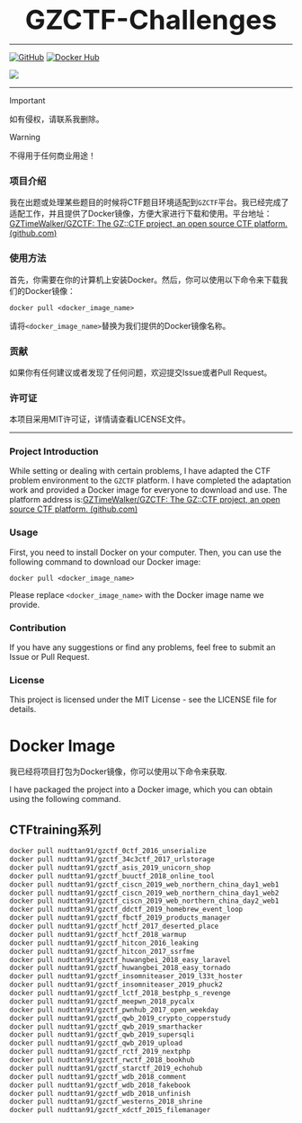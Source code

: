 <center><font size=7><b>GZCTF-Challenges</b></font></center>

---



[![GitHub](https://img.shields.io/badge/GitHub-NUDTTAN91-blue?style=flat&logo=github)](https://github.com/NUDTTAN91) [![Docker Hub](https://img.shields.io/badge/Docker%20Hub-NUDTTAN91-blue?style=flat&logo=docker)](https://hub.docker.com/u/nudttan91) 

<img src="https://img.shields.io/badge/version-2024.01.13-red" align="left"></br>



---



> [!IMPORTANT]
>
> 如有侵权，请联系我删除。



>[!WARNING]
>
>不得用于任何商业用途！



### 项目介绍

我在出题或处理某些题目的时候将CTF题目环境适配到`GZCTF`平台。我已经完成了适配工作，并且提供了Docker镜像，方便大家进行下载和使用。平台地址：[GZTimeWalker/GZCTF: The GZ::CTF project, an open source CTF platform. (github.com)](https://github.com/GZTimeWalker/GZCTF)

### 使用方法

首先，你需要在你的计算机上安装Docker。然后，你可以使用以下命令来下载我们的Docker镜像：

```
docker pull <docker_image_name>
```

请将`<docker_image_name>`替换为我们提供的Docker镜像名称。

### 贡献

如果你有任何建议或者发现了任何问题，欢迎提交Issue或者Pull Request。

### 许可证

本项目采用MIT许可证，详情请查看LICENSE文件。



---



### Project Introduction

While setting or dealing with certain problems, I have adapted the CTF problem environment to the `GZCTF` platform. I have completed the adaptation work and provided a Docker image for everyone to download and use. The platform address is:[GZTimeWalker/GZCTF: The GZ::CTF project, an open source CTF platform. (github.com)](https://github.com/GZTimeWalker/GZCTF)

### Usage

First, you need to install Docker on your computer. Then, you can use the following command to download our Docker image:

```
docker pull <docker_image_name>
```

Please replace `<docker_image_name>` with the Docker image name we provide.

### Contribution

If you have any suggestions or find any problems, feel free to submit an Issue or Pull Request.

### License

This project is licensed under the MIT License - see the LICENSE file for details.



# Docker Image

我已经将项目打包为Docker镜像，你可以使用以下命令来获取.

I have packaged the project into a Docker image, which you can obtain using the following command.

## CTFtraining系列

```bash
docker pull nudttan91/gzctf_0ctf_2016_unserialize
docker pull nudttan91/gzctf_34c3ctf_2017_urlstorage
docker pull nudttan91/gzctf_asis_2019_unicorn_shop
docker pull nudttan91/gzctf_buuctf_2018_online_tool
docker pull nudttan91/gzctf_ciscn_2019_web_northern_china_day1_web1
docker pull nudttan91/gzctf_ciscn_2019_web_northern_china_day1_web2
docker pull nudttan91/gzctf_ciscn_2019_web_northern_china_day2_web1
docker pull nudttan91/gzctf_ddctf_2019_homebrew_event_loop
docker pull nudttan91/gzctf_fbctf_2019_products_manager
docker pull nudttan91/gzctf_hctf_2017_deserted_place
docker pull nudttan91/gzctf_hctf_2018_warmup
docker pull nudttan91/gzctf_hitcon_2016_leaking
docker pull nudttan91/gzctf_hitcon_2017_ssrfme
docker pull nudttan91/gzctf_huwangbei_2018_easy_laravel
docker pull nudttan91/gzctf_huwangbei_2018_easy_tornado
docker pull nudttan91/gzctf_insomniteaser_2019_l33t_hoster
docker pull nudttan91/gzctf_insomniteaser_2019_phuck2
docker pull nudttan91/gzctf_lctf_2018_bestphp_s_revenge
docker pull nudttan91/gzctf_meepwn_2018_pycalx
docker pull nudttan91/gzctf_pwnhub_2017_open_weekday
docker pull nudttan91/gzctf_qwb_2019_crypto_copperstudy
docker pull nudttan91/gzctf_qwb_2019_smarthacker
docker pull nudttan91/gzctf_qwb_2019_supersqli
docker pull nudttan91/gzctf_qwb_2019_upload
docker pull nudttan91/gzctf_rctf_2019_nextphp
docker pull nudttan91/gzctf_rwctf_2018_bookhub
docker pull nudttan91/gzctf_starctf_2019_echohub
docker pull nudttan91/gzctf_wdb_2018_comment
docker pull nudttan91/gzctf_wdb_2018_fakebook
docker pull nudttan91/gzctf_wdb_2018_unfinish
docker pull nudttan91/gzctf_westerns_2018_shrine
docker pull nudttan91/gzctf_xdctf_2015_filemanager
```

